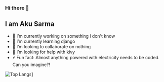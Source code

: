 ### Hi there 👋
## I am Aku Sarma

- 🔭 I’m currently working on something I don't know
- 🌱 I’m currently learning django
- 👯 I’m looking to collaborate on nothing
- 🤔 I’m looking for help with kivy
- ⚡ Fun fact: Almost anything powered with electricity needs to be coded. Can you imagine?!


![Top Langs](https://github-readme-stats.vercel.app/api/top-langs/?username=AkuSarma&hide=javascript,css,php)]
